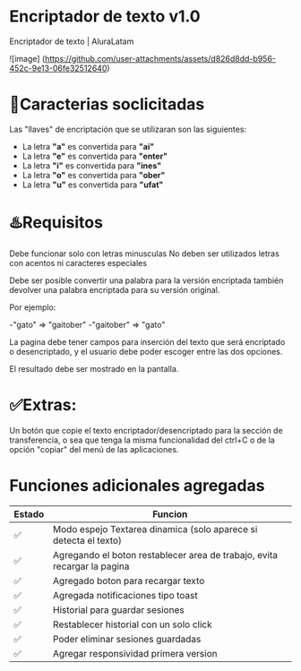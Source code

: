 # Encriptador de texto v1.0

Encriptador de texto | AluraLatam

![image] (https://github.com/user-attachments/assets/d826d8dd-b956-452c-9e13-06fe32512640)

# 📖Caracterias soclicitadas

Las "llaves" de encriptación que se utilizaran son las siguientes:

- La letra **"a"** es convertida para **"ai"**
- La letra **"e"** es convertida para **"enter"**
- La letra **"i"** es convertida para **"ines"**
- La letra **"o"** es convertida para **"ober"**
- La letra **"u"** es convertida para **"ufat"**

# ♨️Requisitos

Debe funcionar solo con letras minusculas
No deben ser utilizados letras con acentos ni caracteres especiales

Debe ser posible convertir una palabra para la versión encriptada también devolver una palabra encriptada para su versión original.

Por ejemplo:

-"gato" => "gaitober"
-"gaitober" => "gato"

La pagina debe tener campos para inserción del texto que será encriptado o desencriptado, y el usuario debe poder escoger entre las dos opciones.

El resultado debe ser mostrado en la pantalla.

# ✅Extras:

Un botón que copie el texto encriptador/desencriptado para la sección de transferencia, o sea que tenga la misma funcionalidad del ctrl+C o de la opción "copiar" del menú de las aplicaciones.

# Funciones adicionales agregadas

| Estado | Funcion                                                                  |
| ------ | ------------------------------------------------------------------------ |
| ✅     | Modo espejo Textarea dinamica (solo aparece si detecta el texto)         |
| ✅     | Agregando el boton restablecer area de trabajo, evita recargar la pagina |
| ✅     | Agregado boton para recargar texto                                       |
| ✅     | Agregada notificaciones tipo toast                                       |
| ✅     | Historial para guardar sesiones                                          |
| ✅     | Restablecer historial con un solo click                                  |
| ✅     | Poder eliminar sesiones guardadas                                        |
| ✅     | Agregar responsividad primera version                                    |

